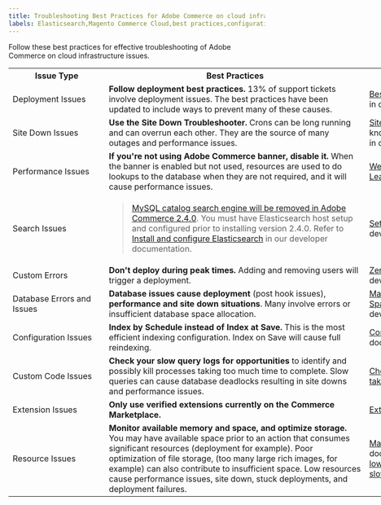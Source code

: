 ```yaml
---
title: Troubleshooting Best Practices for Adobe Commerce on cloud infrastructure
labels: Elasticsearch,Magento Commerce Cloud,best practices,configuration,database,deploy,deployment,deployment error,extension,index,query,search,site down,storage,Adobe Commerce,cloud infrastructure
---
```


Follow these best practices for effective troubleshooting of Adobe Commerce on cloud infrastructure issues.

<table style="width: 1028px;">
<tbody>
<tr>
<th style="width: 179px;">Issue Type</th>
<th style="width: 523px;">Best Practices</th>
<th style="width: 327px;">Resource</th>
</tr>
<tr>
<td style="width: 179px;">Deployment Issues</td>
<td style="width: 523px;">
<strong>Follow deployment best practices.</strong> 13% of support tickets involve deployment issues. The best practices have been updated to include ways to prevent many of these causes.</td>
<td style="width: 327px;"><a href="https://devdocs.magento.com/guides/v2.3/cloud/reference/discover-deploy.html#best-practices">Best practices for builds and deployment</a> in our developer documentation.</td>
</tr>
<tr>
<td style="width: 179px;">Site Down Issues</td>
<td style="width: 523px;">
<strong>Use the Site Down Troubleshooter.</strong> Crons can be long running and can overrun each other. They are the source of many outages and performance issues.</td>
<td style="width: 327px;">
<a href="https://support.magento.com/hc/en-us/articles/360029351531-Site-Down-Troubleshooter">Site Down Troubleshooter</a> in our support knowledge base; <a href="https://devdocs.magento.com/guides/v2.3/cloud/trouble/reset-cron-jobs.html"> How to reset cron jobs</a> in our developer documentation.
</td>
</tr>
<tr>
<td style="width: 179px;">Performance Issues</td>
<td style="width: 523px;">
<strong>If you're not using Adobe Commerce banner, disable it.</strong> When the banner is enabled but not used, resources are used to do lookups to the database when they are not required, and it will cause performance issues.</td>
<td style="width: 327px;"><a href="https://learn.newrelic.com">Welcome to the New Relic University Learning Portal</a></td>
</tr>
<tr>
<td style="width: 179px;">Search Issues</td>
<td style="width: 523px;">
<div class="warning"><blockquote><a href="https://support.magento.com/hc/en-us/articles/360043144271-MySQL-catalog-search-engine-will-be-removed-in-all-versions-of-Magento-2-4-0">MySQL catalog search engine will be removed in Adobe Commerce 2.4.0</a>. You must have Elasticsearch host setup and configured prior to installing version 2.4.0. Refer to <a href="https://devdocs.magento.com/guides/v2.3/config-guide/elasticsearch/es-overview.html">Install and configure Elasticsearch</a> in our developer documentation.</blockquote></div>
</td>
<td style="width: 327px;"><a href="https://devdocs.magento.com/guides/v2.3/cloud/project/project-conf-files_services-elastic.html">Set up Elasticsearch service</a> in our developer documentation.</td>
</tr>
<tr>
<td style="width: 179px;">Custom Errors</td>
<td style="width: 523px;">
<strong>Don't deploy during peak times. </strong>Adding and removing users will trigger a deployment.</td>
<td style="width: 327px;"><a href="https://devdocs.magento.com/guides/v2.3/cloud/deploy/reduce-downtime.html">Zero downtime deployment</a> in our developer documentation.</td>
</tr>
<tr>
<td style="width: 179px;">Database Errors and Issues</td>
<td style="width: 523px;">
<strong>Database issues cause deployment</strong> (post hook issues),<strong> performance and site down situations</strong>. Many involve errors or insufficient database space allocation.</td>
<td style="width: 327px;">
<a href="https://mariadb.com/kb/en/library/mariadb-error-codes/#mariadb-specific-error-codes">MariaDB Error Codes;</a> <a href="https://devdocs.magento.com/guides/v2.3/cloud/project/manage-disk-space.html?itm_source=devdocs&itm_medium=search_page&itm_campaign=federated_search&itm_term=database%20space">Manage Storage Space, including database</a> in our developer documentation.
</td>
</tr>
<tr>
<td style="width: 179px;">Configuration Issues</td>
<td style="width: 523px;">
<strong>Index by Schedule instead of Index at Save.</strong> This is the most efficient indexing configuration. Index on Save will cause full reindexing.</td>
<td style="width: 327px;"><a href="https://devdocs.magento.com/guides/v2.3/config-guide/cli/config-cli-subcommands-index.html?itm_source=devdocs&itm_medium=quick_search&itm_campaign=federated_search&itm_term=index%20by%20schedul#configure-indexers">Configure indexers</a> in our developer documentation.</td>
</tr>
<tr>
<td style="width: 179px;">Custom Code Issues</td>
<td style="width: 523px;">
<strong>Check your slow query logs for opportunities</strong> to identify and possibly kill processes taking too much time to complete. Slow queries can cause database deadlocks resulting in site downs and performance issues.</td>
<td style="width: 327px;"><a href="https://support.magento.com/hc/en-us/articles/360030903091">Checking Slow queries and Processes taking too long in MySQL</a></td>
</tr>
<tr>
<td style="width: 179px;">Extension Issues</td>
<td style="width: 523px;"><strong>Only use verified extensions currently on the Commerce Marketplace.</strong></td>
<td style="width: 327px;"><a href="https://marketplace.magento.com/extensions.html">Extensions for Adobe Commerce</a></td>
</tr>
<tr>
<td style="width: 179px;">Resource Issues</td>
<td style="width: 523px;">
<strong>Monitor available memory and space, and optimize storage.</strong> You may have available space prior to an action that consumes significant resources (deployment for example). Poor optimization of file storage, (too many large rich images, for example) can also contribute to insufficient space. Low resources cause performance issues, site down, stuck deployments, and deployment failures.</td>
<td>
<a href="https://devdocs.magento.com/guides/v2.3/cloud/project/manage-disk-space.html">Manage disk space</a> in our developer documentation; <a href="https://support.magento.com/hc/en-us/articles/360034626052">File storage low/exhausted, specific page loads are slow</a> in our support knowledge base.
</td>
</tr>
</tbody>
</table>
